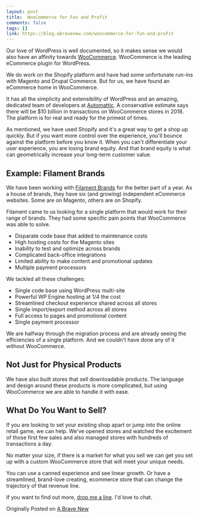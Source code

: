 ```yaml
---
layout: post
title:  WooCommerce for Fun and Profit
comments: false
tags: []
link: https://blog.abravenew.com/woocommerce-for-fun-and-profit
---
```

Our love of WordPress is well documented, so it makes sense we would also have an affinity towards [WooCommerce](https://woocommerce.com/). WooCommerce is the leading eCommerce plugin for WordPress.

We do work on the Shopify platform and have had some unfortunate run-ins with Magento and Drupal Commerce. But for us, we have found an eCommerce home in WooCommerce.

It has all the simplicity and extensibility of WordPress and an amazing, dedicated team of developers at [Automattic](https://automattic.com/). A conservative estimate says there will be $10 billion in transactions on WooCommerce stores in 2018. The platform is for real and ready for the primest of times.

As mentioned, we have used Shopify and it's a great way to get a shop up quickly. But if you want more control over the experience, you'll bounce against the platform before you know it. When you can't differentiate your user experience, you are losing brand equity. And that brand equity is what can geometrically increase your long-term customer value.

Example: Filament Brands
------------------------

We have been working with [Filament Brands](http://filamentbrands.com/) for the better part of a year. As a house of brands, they have six (and growing) independent eCommerce websites. Some are on Magento, others are on Shopify.

Filament came to us looking for a single platform that would work for their range of brands. They had some specific pain points that WooCommerce was able to solve.

*   Disparate code base that added to maintenance costs
*   High hosting costs for the Magento sites
*   Inability to test and optimize across brands
*   Complicated back-office integrations
*   Limited ability to make content and promotional updates
*   Multiple payment processors

We tackled all these challenges:

*   Single code base using WordPress multi-site
*   Powerful WP Engine hosting at 1/4 the cost
*   Streamlined checkout experience shared across all stores
*   Single import/export method across all stores
*   Full access to pages and promotional content
*   Single payment processor

We are halfway through the migration process and are already seeing the efficiencies of a single platform. And we couldn't have done any of it without WooCommerce.

Not Just for Physical Products
------------------------------

We have also built stores that sell downloadable products. The language and design around these products is more complicated, but using WooCommerce we are able to handle it with ease.

What Do You Want to Sell?
-------------------------

If you are looking to set your existing shop apart or jump into the online retail game, we can help. We've opened stores and watched the excitement of those first few sales and also managed stores with hundreds of transactions a day.

No matter your size, if there is a market for what you sell we can get you set up with a custom WooCommerce store that will meet your unique needs.

You can use a canned experience and see linear growth. Or have a streamlined, brand-love creating, ecommerce store that can change the trajectory of that revenue line.

If you want to find out more, [drop me a line](../../../com/abravenew/blog/index.html). I'd love to chat.

Originally Posted on [A Brave New](https://blog.abravenew.com/woocommerce-for-fun-and-profit)